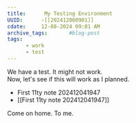 ```yaml
---
title:      My Testing Environment 
UUID:      ›[[202412080901]] 
cdate:     12-08-2024 09:01 AM
archive_tags:       #blog-post 
tags:       
      - work
      - test
---
```

We have a test. It might not work.  
Now, let's see if this will work as I planned. 

- First 11ty note 202412041947  
- [[First 11ty note 202412041947]]

Come on home. To me.
